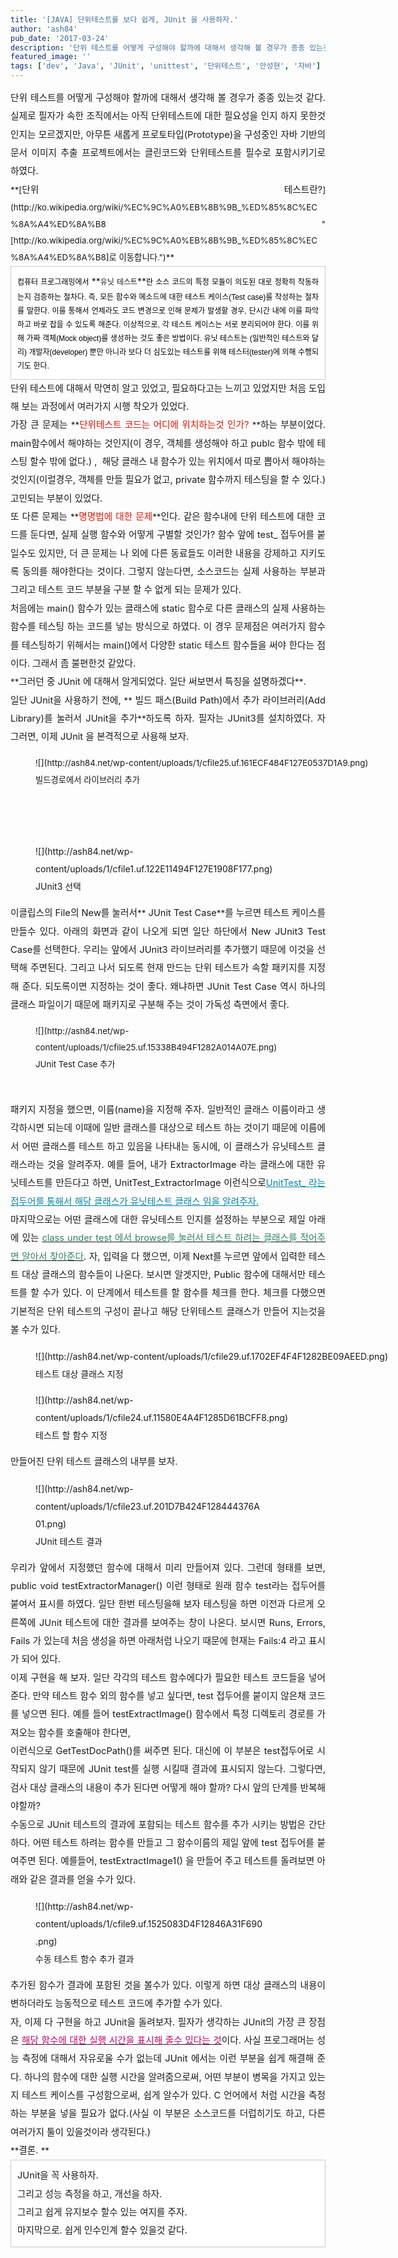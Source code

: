```yaml
---
title: '[JAVA] 단위테스트를 보다 쉽게, JUnit 을 사용하자.'
author: 'ash84'
pub_date: '2017-03-24'
description: '단위 테스트를 어떻게 구성해야 할까에 대해서 생각해 볼 경우가 종종 있는것 같다. 실제로 필자가 속한 조직에서는 아직 단위테스트에 대한 필요성을 인지 하지 못한것인지는 모르겠지만, 아무튼 새롭게 프로토타입(Prototype)을 구성중인 자바 기반의 문서 이미지 추출 프로젝트에서는 클린코드와 단위테스트를 필수로 포함시키기로 하였다. <'
featured_image: ''
tags: ['dev', 'Java', 'JUnit', 'unittest', '단위테스트', '안성현', '자바']
---
```



<div style="text-align: justify; line-height: 2; "><span style="font-size: 11pt; line-height: 2; ">단위 테스트를 어떻게 구성해야 할까에 대해서 생각해 볼 경우가 종종 있는것 같다. 실제로 필자가 속한 조직에서는 아직 단위테스트에 대한 필요성을 인지 하지 못한것인지는 모르겠지만, 아무튼 새롭게 프로토타입(Prototype)을 구성중인 자바 기반의 문서 이미지 추출 프로젝트에서는 클린코드와 단위테스트를 필수로 포함시키기로 하였다. </span></div><span style="font-size: 11pt; ">  
</span>

<div style="text-align: justify; line-height: 2; "></div><div style="text-align: justify; line-height: 2; "><span style="font-size: 11pt; ">  
</span></div><span style="font-size: 11pt; ">  
</span>

<div style="text-align: justify; line-height: 2; "><span style="font-size: 11pt; ">  
</span><span style="font-size: 10pt; ">**[<span style="font-size: 11pt; ">단위 테스트란?</span>](http://ko.wikipedia.org/wiki/%EC%9C%A0%EB%8B%9B_%ED%85%8C%EC%8A%A4%ED%8A%B8 "[http://ko.wikipedia.org/wiki/%EC%9C%A0%EB%8B%9B_%ED%85%8C%EC%8A%A4%ED%8A%B8]로 이동합니다.")**</span></div><span style="font-size: 11pt; ">  
</span>

<div style="text-align: justify; line-height: 2; "><span style="font-size: 11pt; ">  
</span><div class="txc-textbox" style="border-top-style: solid; border-right-style: solid; border-bottom-style: solid; border-left-style: solid; border-top-width: 1px; border-right-width: 1px; border-bottom-width: 1px; border-left-width: 1px; border-top-color: rgb(203, 203, 203); border-right-color: rgb(203, 203, 203); border-bottom-color: rgb(203, 203, 203); border-left-color: rgb(203, 203, 203); background-color: rgb(255, 255, 255); padding-top: 10px; padding-right: 10px; padding-bottom: 10px; padding-left: 10px; "><span style="font-size: 11pt; ">  
</span><span style="color: rgb(0, 0, 0); font-family: sans-serif; font-size: 15px; line-height: 22px; text-align: -webkit-auto; background-color: rgb(255, 255, 255); "><span style="font-size: 9pt; ">컴퓨터 프로그래밍에서</span><span style="font-size: 9pt; "> </span></span>**<span style="font-size: 9pt; ">유닛 테스트</span>**<span style="color: rgb(0, 0, 0); font-family: sans-serif; font-size: 15px; line-height: 22px; text-align: -webkit-auto; background-color: rgb(255, 255, 255); "><span style="font-size: 9pt; ">란 소스 코드의 특정 모듈이 의도된 대로 정확히 작동하는지 검증하는 절차다. 즉, 모든 함수와 메소드에 대한 테스트 케이스(</span></span><span lang="en" style="color: rgb(0, 0, 0); font-family: sans-serif; font-size: 15px; line-height: 22px; text-align: -webkit-auto; background-color: rgb(255, 255, 255); " xml:lang="en"><span style="font-size: 9pt; ">Test case</span></span><span style="color: rgb(0, 0, 0); font-family: sans-serif; font-size: 15px; line-height: 22px; text-align: -webkit-auto; background-color: rgb(255, 255, 255); "><span style="font-size: 9pt; ">)를 작성하는 절차를 말한다. 이를 통해서 언제라도 코드 변경으로 인해 문제가 발생할 경우, 단시간 내에 이를 파악하고 바로 잡을 수 있도록 해준다. 이상적으로, 각 테스트 케이스는 서로 분리되어야 한다. 이를 위해 가짜 객체(</span></span><span lang="en" style="color: rgb(0, 0, 0); font-family: sans-serif; font-size: 15px; line-height: 22px; text-align: -webkit-auto; background-color: rgb(255, 255, 255); " xml:lang="en"><span style="font-size: 9pt; ">Mock object</span></span><span style="color: rgb(0, 0, 0); font-family: sans-serif; font-size: 15px; line-height: 22px; text-align: -webkit-auto; background-color: rgb(255, 255, 255); "><span style="font-size: 9pt; ">)를 생성하는 것도 좋은 방법이다. 유닛 테스트는 (일반적인 테스트와 달리) 개발자(</span></span><span lang="en" style="color: rgb(0, 0, 0); font-family: sans-serif; font-size: 15px; line-height: 22px; text-align: -webkit-auto; background-color: rgb(255, 255, 255); " xml:lang="en"><span style="font-size: 9pt; ">developer</span></span><span style="color: rgb(0, 0, 0); font-family: sans-serif; font-size: 15px; line-height: 22px; text-align: -webkit-auto; background-color: rgb(255, 255, 255); "><span style="font-size: 9pt; ">) 뿐만 아니라 보다 더 심도있는 테스트를 위해 테스터(</span></span><span lang="en" style="color: rgb(0, 0, 0); font-family: sans-serif; font-size: 15px; line-height: 22px; text-align: -webkit-auto; background-color: rgb(255, 255, 255); " xml:lang="en"><span style="font-size: 9pt; ">tester</span></span><span style="color: rgb(0, 0, 0); font-family: sans-serif; font-size: 15px; line-height: 22px; text-align: -webkit-auto; background-color: rgb(255, 255, 255); "><span style="font-size: 9pt; ">)에 의해 수행되기도 한다.</span></span>

<span style="font-size: 11pt; ">  
</span>

</div><span style="font-size: 11pt; ">  
</span>

</div><span style="font-size: 11pt; ">  
</span>

<div style="text-align: justify; line-height: 2; "><span style="font-size: 11pt; line-height: 2; ">  
</span></div><div style="text-align: justify; line-height: 2; "><span style="font-size: 11pt; line-height: 2; ">단위 테스트에 대해서 막연히 알고 있었고, 필요하다고는 느끼고 있었지만 처음 도입해 보는 과정에서 여러가지 시행 착오가 있었다. </span></div><div style="text-align: justify; line-height: 2; "><span style="font-size: 10pt; "><span style="font-size: 11pt; ">  
</span>  
<span style="font-size: 11pt; ">  
</span></span><span style="font-size: 10pt; line-height: 2; "><span style="font-size: 11pt; ">가장 큰 문제는 </span>**<font color="#e31600"><span style="font-size: 11pt; ">단위테스트 코드는 어디에 위치하는것 인가? </span></font>**<span style="font-size: 11pt; ">하는 부분이었다. main함수에서 해야하는 것인지(이 경우, 객체를 생성해야 하고 publc 함수 밖에 테스팅 할수 밖에 없다.) ,  해당 클래스 내 함수가 있는 위치에서 따로 뽑아서 해야하는것인지(이럴경우, 객체를 만들 필요가 없고, private 함수까지 테스팅을 할 수 있다.) 고민되는 부분이 있었다. </span></span></div><div style="text-align: justify; line-height: 2; "><span style="font-size: 10pt; line-height: 2; "><span style="font-size: 11pt; ">  
</span></span></div><div style="text-align: justify; line-height: 2; "><span style="font-size: 11pt; ">  
</span></div><span style="font-size: 11pt; ">  
</span>

<div style="text-align: justify; line-height: 2; "><span style="font-size: 11pt; ">  
</span><span style="font-size: 10pt; "><span style="font-size: 11pt; ">또 다른 문제는 </span>**<font color="#e31600"><span style="font-size: 11pt; ">명명법에 대한 문제</span></font>**<span style="font-size: 11pt; ">인다. 같은 함수내에 단위 테스트에 대한 코드를 둔다면, 실제 실행 함수와 어떻게 구별할 것인가? 함수 앞에 test_ 접두어를 붙일수도 있지만, 더 큰 문제는 나 외에 다른 동료들도 이러한 내용을 강제하고 지키도록 동의를 해야한다는 것이다. 그렇지 않는다면, 소스코드는 실제 사용하는 부분과 그리고 테스트 코드 부분을 구분 할 수 없게 되는 문제가 있다. </span></span></div><span style="font-size: 11pt; ">  
</span>

<div style="text-align: justify; line-height: 2; "><span style="font-size: 11pt; ">  
</span>  
<span style="font-size: 11pt; ">  
</span></div><span style="font-size: 11pt; ">  
</span>

<div style="text-align: justify; line-height: 2; "><span style="font-size: 11pt; ">  
</span><span style="font-size: 11pt; ">처음에는 main() 함수가 있는 클래스에 static 함수로 다른 클래스의 실제 사용하는 함수를 테스팅 하는 코드를 넣는 방식으로 하였다. 이 경우 문제점은 여러가지 함수를 테스팅하기 위해서는 main()에서 다양한 static 테스트 함수들을 써야 한다는 점이다. 그래서 좀 불편한것 같았다. </span></div><span style="font-size: 11pt; ">  
</span>

<div style="text-align: justify; line-height: 2; "><span style="font-size: 11pt; ">  
</span>  
<span style="font-size: 11pt; ">  
</span></div><span style="font-size: 11pt; ">  
</span>

<div style="text-align: justify; line-height: 2; "><span style="font-size: 11pt; ">  
</span><span style="font-size: 10pt; ">**<span style="font-size: 11pt; ">그러던 중 JUnit 에 대해서 알게되었다. 일단 써보면서 특징을 설명하겠다</span>**<span style="font-size: 11pt; ">. </span></span></div><span style="font-size: 11pt; ">  
</span>

<div style="text-align: justify; line-height: 2; "><span style="font-size: 11pt; ">  
</span>  
<span style="font-size: 11pt; ">  
</span></div><span style="font-size: 11pt; ">  
</span>

<div style="text-align: justify; line-height: 2; "><span style="font-size: 11pt; ">  
</span><span style="font-size: 10pt; "><span style="font-size: 11pt; ">일단 JUnit을 사용하기 전에, </span>  
<span style="font-size: 11pt; ">  
</span>**  
<span style="font-size: 11pt; ">  
 빌드 패스(Build Path)에서 추가 라이브러리(Add Library)를 눌러서 JUnit을 추가</span>**<span style="font-size: 11pt; ">하도록 하자. 필자는 JUnit3를 설치하였다. 자 그러면, 이제 JUnit 을 본격적으로 사용해 보자. </span>  
<span style="font-size: 11pt; ">  
</span>  
<span style="font-size: 11pt; ">  
</span><figure class="wp-caption aligncenter" style="width: 640px">![](http://ash84.net/wp-content/uploads/1/cfile25.uf.161ECF484F127E0537D1A9.png)<figcaption class="wp-caption-text">빌드경로에서 라이브러리 추가</figcaption></figure>

<span style="font-size: 11pt; ">  
</span>

<span style="font-size: 11pt; ">  
  </span>

</span></div><span style="font-size: 11pt; ">  
</span>

<div style="text-align: justify; line-height: 2; "><span style="font-size: 11pt; ">  
</span>  
<span style="font-size: 11pt; ">  
</span></div><span style="font-size: 11pt; ">  
</span>

<div style="text-align: justify; line-height: 2; "><span style="font-size: 11pt; ">  
</span><figure class="wp-caption aligncenter" style="width: 526px">![](http://ash84.net/wp-content/uploads/1/cfile1.uf.122E11494F127E1908F177.png)<figcaption class="wp-caption-text">JUnit3 선택</figcaption></figure>

<span style="font-size: 11pt; ">  
</span>

<span style="font-size: 11pt; ">  
</span>  
<span style="font-size: 11pt; ">  
</span>  
<span style="font-size: 11pt; ">  
</span>

</div><span style="font-size: 11pt; ">  
</span>

<div style="text-align: justify; line-height: 2; "><span style="font-size: 11pt; ">  
</span><span style="font-size: 10pt; "><span style="font-size: 11pt; ">이클립스의 File의 New를 눌러서</span>**<span style="font-size: 11pt; "> JUnit Test Case</span>**<span style="font-size: 11pt; ">를 누르면 테스트 케이스를 만들수 있다. 아래의 화면과 같이 나오게 되면 일단 하단에서 New JUnit3 Test Case를 선택한다. 우리는 앞에서 JUnit3 라이브러리를 추가했기 때문에 이것을 선택해 주면된다. 그리고 나서 되도록 현재 만드는 단위 테스트가 속할 패키지를 지정해 준다. 되도록이면 지정하는 것이 좋다. 왜냐하면 JUnit Test Case 역시 하나의 클래스 파일이기 때문에 패키지로 구분해 주는 것이 가독성 측면에서 좋다.</span>  
<span style="font-size: 11pt; ">  
</span>  
<span style="font-size: 11pt; ">  
</span><figure class="wp-caption aligncenter" style="width: 527px">![](http://ash84.net/wp-content/uploads/1/cfile25.uf.15338B494F1282A014A07E.png)<figcaption class="wp-caption-text">JUnit Test Case 추가</figcaption></figure>

<span style="font-size: 11pt; ">  
</span>

<span style="font-size: 11pt; ">  
</span>  
<span style="font-size: 11pt; ">  
</span>  
<span style="font-size: 11pt; ">  
</span>  
<span style="font-size: 11pt; ">  
</span>

</span></div><span style="font-size: 11pt; ">  
</span>

<div style="text-align: justify; line-height: 2; "><span style="font-size: 11pt; ">  
</span><span style="font-size: 10pt; "><span style="font-size: 11pt; ">패키지 지정을 했으면, 이름(name)을 지정해 주자. 일반적인 클래스 이름이라고 생각하시면 되는데 이때에 일반 클래스를 대상으로 테스트 하는 것이기 때문에 이름에서 어떤 클래스를 테스트 하고 있음을 나타내는 동시에, 이 클래스가 유닛테스트 클래스라는 것을 알려주자. 예를 들어, 내가 ExtractorImage 라는 클래스에 대한 유닛테스트를 만든다고 하면, UnitTest_ExtractorImage 이런식으로</span><font color="#0686a8"><span style="font-size: 11pt; "></span><u><span style="font-size: 11pt; ">UnitTest_ 라는 접두어를 통해서 해당 클래스가 유닛테스트 클래스 임을 알려주자.</span></u></font><span style="font-size: 11pt; "> </span></span></div><span style="font-size: 11pt; ">  
</span>

<div style="text-align: justify; line-height: 2; "><span style="font-size: 11pt; ">  
</span>  
<span style="font-size: 11pt; ">  
</span></div><span style="font-size: 11pt; ">  
</span>

<div style="text-align: justify; line-height: 2; "><span style="font-size: 11pt; ">  
</span><span style="font-size: 10pt; "><span style="font-size: 11pt; ">마지막으로는 어떤 클래스에 대한 유닛테스트 인지를 설정하는 부분으로 제일 아래에 있는 </span><u><font color="#318561"><span style="font-size: 11pt; ">class under test 에서 browse를 눌러서 테스트 하려는 클래스를 적어주면 알아서 찾아준다</span></font></u><span style="font-size: 11pt; ">. 자, 입력을 다 했으면, 이제 Next를 누르면 앞에서 입력한 테스트 대상 클래스의 함수들이 나온다. 보시면 알겟지만, Public 함수에 대해서만 테스트를 할 수가 있다. 이 단계에서 테스트를 할 함수를 체크를 한다. 체크를 다했으면 기본적은 단위 테스트의 구성이 끝나고 해당 단위테스트 클래스가 만들어 지는것을 볼 수가 있다. </span></span></div><span style="font-size: 11pt; ">  
</span>

<div style="text-align: justify; line-height: 2; "><span style="font-size: 11pt; ">  
</span>  
<span style="font-size: 11pt; ">  
</span><figure class="wp-caption aligncenter" style="width: 600px">![](http://ash84.net/wp-content/uploads/1/cfile29.uf.1702EF4F4F1282BE09AEED.png)<figcaption class="wp-caption-text">테스트 대상 클래스 지정</figcaption></figure>

<span style="font-size: 11pt; ">  
</span>

<span style="font-size: 11pt; ">  
</span>  
<span style="font-size: 11pt; ">  
</span>  
<span style="font-size: 11pt; ">  
</span>

<figure class="wp-caption aligncenter" style="width: 526px">![](http://ash84.net/wp-content/uploads/1/cfile24.uf.11580E4A4F1285D61BCFF8.png)<figcaption class="wp-caption-text">테스트 할 함수 지정</figcaption></figure>

<span style="font-size: 11pt; ">  
</span>

<span style="font-size: 11pt; ">  
</span>  
<span style="font-size: 11pt; ">  
</span>  
<span style="font-size: 11pt; ">  
</span>

</div><span style="font-size: 11pt; ">  
</span>

<div style="text-align: justify; line-height: 2; "><span style="font-size: 11pt; ">  
</span><span style="font-size: 11pt; ">만들어진 단위 테스트 클래스의 내부를 보자. </span></div><span style="font-size: 11pt; ">  
</span>

<div style="text-align: justify; line-height: 2; "><span style="font-size: 11pt; ">  
</span>  
<span style="font-size: 11pt; ">  
</span><span style="font-size: 11pt; ">  
</span>

<span style="font-size: 11pt; ">  
</span>

<figure class="wp-caption aligncenter" style="width: 367px">![](http://ash84.net/wp-content/uploads/1/cfile23.uf.201D7B424F128444376A01.png)<figcaption class="wp-caption-text">JUnit 테스트 결과</figcaption></figure>

<span style="font-size: 11pt; ">  
</span>

<span style="font-size: 11pt; ">  
</span>  
<span style="font-size: 11pt; ">  
</span>  
<span style="font-size: 11pt; ">  
</span>

</div><span style="font-size: 11pt; ">  
</span>

<div style="text-align: justify; line-height: 2; "><span style="font-size: 11pt; ">  
</span><span style="font-size: 11pt; ">우리가 앞에서 지정했던 함수에 대해서 미리 만들어져 있다. 그런데 형태를 보면, public void testExtractorManager() 이런 형태로 원래 함수 test라는 접두어를 붙여서 표시를 하였다. 일단 한번 테스팅을해 보자 테스팅을 하면 이전과 다르게 오른쪽에 JUnit 테스트에 대한 결과를 보여주는 창이 나온다. 보시면 Runs, Errors, Fails 가 있는데 처음 생성을 하면 아래처럼 나오기 때문에 현재는 Fails:4 라고 표시가 되어 있다. </span></div><span style="font-size: 11pt; ">  
</span>

<div style="text-align: justify; line-height: 2; "><span style="font-size: 11pt; ">  
</span>  
<span style="font-size: 11pt; "></span><script src="https://gist.github.com/3620991.js"><span style="font-size: 11pt; "></script><span style="font-size: 11pt; "></span>  
<span style="font-size: 11pt; ">  
</span><font size="2"><span style="line-height: 26px;">  
<span style="font-size: 11pt; ">  
</span></span></font></div><span style="font-size: 11pt; ">  
</span>

<div style="text-align: justify; line-height: 2; "><span style="font-size: 11pt; line-height: 2; ">이제 구현을 해 보자. 일단 각각의 테스트 함수에다가 필요한 테스트 코드들을 넣어준다. 만약 테스트 함수 외의 함수를 넣고 싶다면, test 접두어를 붙이지 않은채 코드를 넣으면 된다. 예를 들어 testExtractImage() 함수에서 특정 디렉토리 경로를 가져오는 함수를 호출해야 한다면, </span></div><span style="font-size: 11pt; ">  
</span>

<div style="text-align: justify; line-height: 2; "><span style="font-size: 11pt; ">  
</span>  
<span style="font-size: 11pt; ">  
</span></div><span style="font-size: 11pt; "></span>

<script src="https://gist.github.com/3620997.js"><span style="font-size: 11pt; "></script><span style="font-size: 11pt; "></span>

<div style="text-align: justify; line-height: 2; "><span style="font-size: 11pt; ">  
</span>  
<span style="font-size: 11pt; ">  
</span></div><span style="font-size: 11pt; ">  
</span>

<div style="text-align: justify; line-height: 2; "><span style="font-size: 11pt; ">  
</span><span style="font-size: 11pt; ">이런식으로 GetTestDocPath()를 써주면 된다. 대신에 이 부분은 test접두어로 시작되지 않기 때문에 JUnit test를 실행 시킬때 결과에 표시되지 않는다. 그렇다면, 검사 대상 클래스의 내용이 추가 된다면 어떻게 해야 할까? 다시 앞의 단계를 반복해야할까?</span></div><span style="font-size: 11pt; ">  
</span>

<div style="text-align: justify; line-height: 2; "><span style="font-size: 11pt; ">  
</span>  
<span style="font-size: 11pt; ">  
</span></div><span style="font-size: 11pt; ">  
</span>

<div style="text-align: justify; line-height: 2; "><span style="font-size: 11pt; ">  
</span><span style="font-size: 11pt; ">수동으로 JUnit 테스트의 결과에 포함되는 테스트 함수를 추가 시키는 방법은 간단하다. 어떤 테스트 하려는 함수를 만들고 그 함수이름의 제일 앞에 test 접두어를 붙여주면 된다. 예를들어, testExtractImage1() 을 만들어 주고 테스트를 돌려보면 아래와 같은 결과를 얻을 수가 있다. </span></div><span style="font-size: 11pt; ">  
</span>

<div style="text-align: justify; line-height: 2; "><span style="font-size: 11pt; ">  
</span>  
<span style="font-size: 11pt; ">  
</span></div><span style="font-size: 11pt; ">  
</span>

<div style="text-align: justify; line-height: 2; "><span style="font-size: 11pt; ">  
</span><figure class="wp-caption aligncenter" style="width: 366px">![](http://ash84.net/wp-content/uploads/1/cfile9.uf.1525083D4F12846A31F690.png)<figcaption class="wp-caption-text">수동 테스트 함수 추가 결과</figcaption></figure>

<span style="font-size: 11pt; ">  
</span>

<span style="font-size: 11pt; ">  
</span>  
<span style="font-size: 11pt; ">  
</span>

</div><span style="font-size: 11pt; ">  
</span>

<div style="text-align: justify; line-height: 2; "><span style="font-size: 11pt; ">  
</span>  
<span style="font-size: 11pt; ">  
</span></div><span style="font-size: 11pt; ">  
</span>

<div style="text-align: justify; line-height: 2; "><span style="font-size: 11pt; ">  
</span><span style="font-size: 11pt; ">추가된 함수가 결과에 포함된 것을 볼수가 있다. 이렇게 하면 대상 클래스의 내용이 변하더라도 능동적으로 테스트 코드에 추가할 수가 있다. </span></div><span style="font-size: 11pt; ">  
</span>

<div style="text-align: justify; line-height: 2; "><span style="font-size: 11pt; ">  
</span>  
<span style="font-size: 11pt; ">  
</span></div><span style="font-size: 11pt; ">  
</span>

<div style="text-align: justify; line-height: 2; "><span style="font-size: 11pt; ">  
</span>  
<span style="font-size: 11pt; ">  
</span></div><span style="font-size: 11pt; ">  
</span>

<div style="text-align: justify; line-height: 2; "><span style="font-size: 11pt; ">  
</span><span style="font-size: 10pt; "><span style="font-size: 11pt; ">자, 이제 다 구현을 하고 JUnit을 돌려보자. 필자가 생각하는 JUnit의 가장 큰 장점은 </span><u><font color="#c8056a"><span style="font-size: 11pt; ">해당 함수에 대한 실행 시간을 표시해 줄수 있다는 것</span></font></u><span style="font-size: 11pt; ">이다. 사실 프로그래머는 성능 측정에 대해서 자유로울 수가 없는데 JUnit 에서는 이런 부분을 쉽게 해결해 준다. 하나의 함수에 대한 실행 시간을 알려줌으로써, 어떤 부분이 병목을 가지고 있는지 테스트 케이스를 구성함으로써, 쉽게 알수가 있다. C 언어에서 처럼 시간을 측정하는 부분을 넣을 필요가 없다.(사실 이 부분은 소스코드를 더럽히기도 하고, 다른 여러가지 툴이 있을것이라 생각된다.)</span></span></div><span style="font-size: 11pt; ">  
</span>

<div style="text-align: justify; line-height: 2; "><span style="font-size: 11pt; ">  
</span>  
<span style="font-size: 11pt; ">  
</span></div><span style="font-size: 11pt; ">  
</span>

<div style="text-align: justify; line-height: 2; "><span style="font-size: 11pt; ">  
</span>  
<span style="font-size: 11pt; ">  
</span></div><span style="font-size: 11pt; ">  
</span>

<div style="text-align: justify; line-height: 2; "><span style="font-size: 11pt; ">  
</span><span style="font-size: 10pt; ">**<span style="font-size: 11pt; ">결론. </span>**</span></div><span style="font-size: 11pt; ">  
</span>

<div style="text-align: justify; line-height: 2; "><span style="font-size: 11pt; ">  
</span>  
<span style="font-size: 11pt; ">  
</span></div><span style="font-size: 11pt; ">  
</span>

<div style="text-align: justify; line-height: 2; "><span style="font-size: 11pt; ">  
</span></div><span style="font-size: 11pt; ">  
</span>

<div class="txc-textbox" style="border-top-style: solid; border-right-style: solid; border-bottom-style: solid; border-left-style: solid; border-top-width: 1px; border-right-width: 1px; border-bottom-width: 1px; border-left-width: 1px; border-top-color: rgb(203, 203, 203); border-right-color: rgb(203, 203, 203); border-bottom-color: rgb(203, 203, 203); border-left-color: rgb(203, 203, 203); background-color: rgb(255, 255, 255); padding-top: 10px; padding-right: 10px; padding-bottom: 10px; padding-left: 10px; "><span style="font-size: 11pt; ">  
</span><span style="font-size: 11pt; ">  
</span>

<div style="text-align: justify; line-height: 2; "><span style="font-size: 11pt; ">  
</span><span style="font-size: 11pt; ">JUnit을 꼭 사용하자. </span></div><span style="font-size: 11pt; ">  
</span>

<div style="text-align: justify; line-height: 2; "><span style="font-size: 11pt; ">  
</span><span style="font-size: 11pt; ">그리고 성능 측정을 하고, 개선을 하자. </span></div><span style="font-size: 11pt; ">  
</span>

<div style="text-align: justify; line-height: 2; "><span style="font-size: 11pt; ">  
</span><span style="font-size: 11pt; ">그리고 쉽게 유지보수 할수 있는 여지를 주자. </span></div><span style="font-size: 11pt; ">  
</span>

<div style="text-align: justify; line-height: 2; "><span style="font-size: 11pt; ">  
</span><span style="font-size: 11pt; ">마지막으로. 쉽게 인수인계 할수 있을것 같다. </span></div><span style="font-size: 11pt; ">  
</span>

<div style="text-align: justify; line-height: 2; "><span style="font-size: 11pt; ">  
</span></div><span style="font-size: 11pt; "></span>

<span style="font-size: 11pt; ">  
</span>

</div><span style="font-size: 11pt; ">  
</span>

<div style="text-align: justify; line-height: 2; "><span style="font-size: 11pt; ">  
</span>  
<span style="font-size: 11pt; ">  
</span></div><span style="font-size: 11pt; ">  
</span>

<div style="text-align: justify; line-height: 2; "><span style="font-size: 11pt; ">  
</span>  
<span style="font-size: 11pt; ">  
</span></div><span style="font-size: 11pt; ">  
</span>



